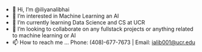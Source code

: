 - 👋 Hi, I’m @iliyanalibhai
- 👀 I’m interested in Machine Learning an AI 
- 🌱 I’m currently learning Data Science and CS at UCR 
- 💞️ I’m looking to collaborate on any fullstack projects or anything related to machine learning or AI
- 📫 How to reach me ... Phone: (408)-677-7673 | Email: ialib001@ucr.edu
  

<!---
iliyanalibhai/iliyanalibhai is a ✨ special ✨ repository because its `README.md` (this file) appears on your GitHub profile.
You can click the Preview link to take a look at your changes.
--->
